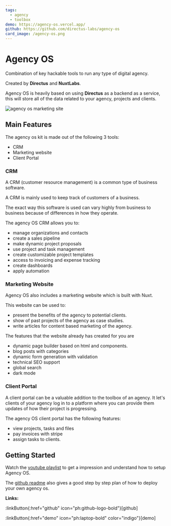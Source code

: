 ```yaml
---
tags:
  - agency
  - toolbox
demo: https://agency-os.vercel.app/
github: https://github.com/directus-labs/agency-os
card_image: /agency-os.png 
---
```



# Agency OS

Combination of key hackable tools to run any type of digital agency.

Created by **Directus** and **NuxtLabs**.

Agency OS is heavily based on using **Directus** as a backend as a service, this will store all of the data related to your agency, projects and clients.

![agency os marketing site](/agency-os.png)

## Main Features

The agency os kit is made out of the following 3 tools:
+ CRM
+ Marketing website
+ Client Portal

### CRM
A CRM (customer resource management) is a common type of business software.

A CRM is mainly used to keep track of customers of a business.

The exact way this software is used can vary highly from business to business because of differences in how they operate.

The agency OS CRM allows you to:
+ manage organizations and contacts
+ create a sales pipeline
+ make dynamic project proposals
+ use project and task management
+ create customizable project templates
+ access to invoicing and expense tracking
+ create dashboards
+ apply automation


### Marketing Website

Agency OS also includes a marketing website which is built with Nuxt.

This website can be used to:
+ present the benefits of the agency to potential clients.
+ show of past projects of the agency as case studies.
+ write articles for content based marketing of the agency.

The features that the website already has created for you are
+ dynamic page builder based on html and components.
+ blog posts with categories
+ dynamic form generation with validation
+ technical SEO support
+ global search
+ dark mode

### Client Portal

A client portal can be a valuable addition to the toolbox of an agency. 
It let's clients of your agency log in to a platform where you can provide them updates of how their project is progressing.

The agency OS client portal has the following features:
+ view projects, tasks and files
+ pay invoices with stripe
+ assign tasks to clients.

## Getting Started

Watch the [youtube playlist](https://www.youtube.com/playlist?list=PLD--x9rY3ZL1tPNZxCTE_-IsFTrFGKHH-) to get a impression and understand how to setup Agency OS.

The [github readme](https://github.com/directus-labs/agency-os?tab=readme-ov-file#installation-and-development) also gives a good step by step plan of how to deploy your own agency os.

**Links:**
<div class="flex gap-2">

:linkButton{:href="github" icon="ph:github-logo-bold"}[github]

:linkButton{:href="demo" icon="ph:laptop-bold" color="indigo"}[demo]
</div>